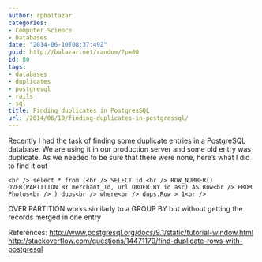 ```yaml
---
author: rpbaltazar
categories:
- Computer Science
- Databases
date: "2014-06-10T08:37:49Z"
guid: http://balazar.net/random/?p=80
id: 80
tags:
- databases
- duplicates
- postgresql
- rails
- sql
title: Finding duplicates in PostgresSQL
url: /2014/06/10/finding-duplicates-in-postgressql/
---
```

Recently I had the task of finding some duplicate entries in a PostgreSQL database.
We are using it in our production server and some old entry was duplicate.
As we needed to be sure that there were none, here&#8217;s what I did to find it out

`<br />
select * from (<br />
  SELECT id,<br />
  ROW_NUMBER() OVER(PARTITION BY merchant_Id, url ORDER BY id asc) AS Row<br />
  FROM Photos<br />
) dups<br />
where<br />
dups.Row > 1<br />
`

OVER PARTITION works similarly to a GROUP BY but without getting the records merged in one entry

References:
http://www.postgresql.org/docs/9.1/static/tutorial-window.html
http://stackoverflow.com/questions/14471179/find-duplicate-rows-with-postgresql
